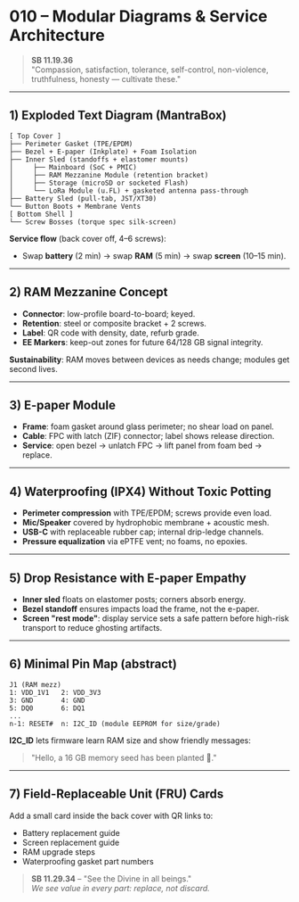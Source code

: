 # 010 – Modular Diagrams & Service Architecture

> **SB 11.19.36**  
> "Compassion, satisfaction, tolerance, self-control, non-violence, truthfulness, honesty — cultivate these."

---

## 1) Exploded Text Diagram (MantraBox)

```
[ Top Cover ]
├── Perimeter Gasket (TPE/EPDM)
├── Bezel + E-paper (Inkplate) + Foam Isolation
├── Inner Sled (standoffs + elastomer mounts)
│     ├── Mainboard (SoC + PMIC)
│     ├── RAM Mezzanine Module (retention bracket)
│     ├── Storage (microSD or socketed Flash)
│     └── LoRa Module (u.FL) + gasketed antenna pass-through
├── Battery Sled (pull-tab, JST/XT30)
└── Button Boots + Membrane Vents
[ Bottom Shell ]
└── Screw Bosses (torque spec silk-screen)
```

**Service flow** (back cover off, 4–6 screws):
- Swap **battery** (2 min) → swap **RAM** (5 min) → swap **screen** (10–15 min).

---

## 2) RAM Mezzanine Concept

- **Connector**: low-profile board-to-board; keyed.  
- **Retention**: steel or composite bracket + 2 screws.  
- **Label**: QR code with density, date, refurb grade.  
- **EE Markers**: keep-out zones for future 64/128 GB signal integrity.

**Sustainability**: RAM moves between devices as needs change; modules get second lives.

---

## 3) E-paper Module

- **Frame**: foam gasket around glass perimeter; no shear load on panel.  
- **Cable**: FPC with latch (ZIF) connector; label shows release direction.  
- **Service**: open bezel → unlatch FPC → lift panel from foam bed → replace.

---

## 4) Waterproofing (IPX4) Without Toxic Potting

- **Perimeter compression** with TPE/EPDM; screws provide even load.  
- **Mic/Speaker** covered by hydrophobic membrane + acoustic mesh.  
- **USB-C** with replaceable rubber cap; internal drip-ledge channels.  
- **Pressure equalization** via ePTFE vent; no foams, no epoxies.

---

## 5) Drop Resistance with E-paper Empathy

- **Inner sled** floats on elastomer posts; corners absorb energy.  
- **Bezel standoff** ensures impacts load the frame, not the e-paper.  
- **Screen "rest mode"**: display service sets a safe pattern before high-risk transport to reduce ghosting artifacts.

---

## 6) Minimal Pin Map (abstract)

```
J1 (RAM mezz)
1: VDD_1V1   2: VDD_3V3
3: GND       4: GND
5: DQ0       6: DQ1
...
n-1: RESET#  n: I2C_ID (module EEPROM for size/grade)
```

**I2C_ID** lets firmware learn RAM size and show friendly messages:
> "Hello, a 16 GB memory seed has been planted 🌱."

---

## 7) Field-Replaceable Unit (FRU) Cards

Add a small card inside the back cover with QR links to:
- Battery replacement guide  
- Screen replacement guide  
- RAM upgrade steps  
- Waterproofing gasket part numbers

> **SB 11.29.34** – "See the Divine in all beings."  
> _We see value in every part: replace, not discard._